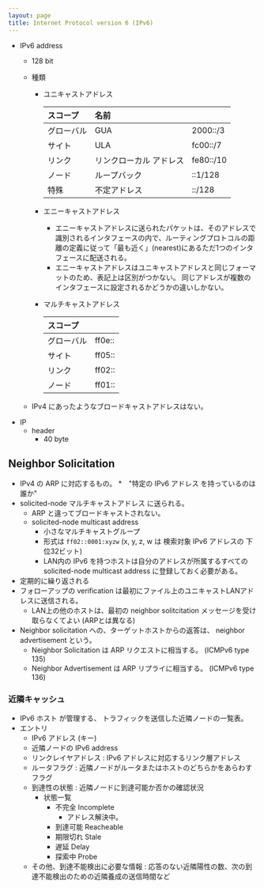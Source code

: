 ```yaml
---
layout: page
title: Internet Protocol version 6 (IPv6)
---
```


* IPv6 address
    * 128 bit
    * 種類
        * ユニキャストアドレス

            | スコープ | 名前 | |
            |:--|:--|:--|
            | グローバル | GUA | 2000::/3 |
            | サイト | ULA | fc00::/7 |
            | リンク | リンクローカル アドレス | fe80::/10 |
            | ノード | ループバック | ::1/128 |
            | 特殊 | 不定アドレス | ::/128 |


        * エニーキャストアドレス 
            * エニーキャストアドレスに送られたパケットは、そのアドレスで識別されるインタフェースの内で、ルーティングプロトコルの距離の定義に従って「最も近く」(nearest)にあるただ1つのインタフェースに配送される。
            * エニーキャストアドレスはユニキャストアドレスと同じフォーマットのため、表記上は区別がつかない。 同じアドレスが複数のインタフェースに設定されるかどうかの違いしかない。
        * マルチキャストアドレス

            | スコープ |  |
            |:--|:--|
            | グローバル | ff0e:: |
            | サイト | ff05:: |
            | リンク | ff02:: |
            | ノード | ff01:: |

    * IPv4 にあったようなブロードキャストアドレスはない。
* IP
    * header
        * 40 byte

## Neighbor Solicitation

* IPv4 の ARP に対応するもの。
    *　"特定の IPv6 アドレス を持っているのは誰か"
* solicited-node マルチキャストアドレス に送られる。
    * ARP と違ってブロードキャストされない。
    * solicited-node multicast address
        * 小さなマルチキャストグループ
        * 形式は `ff02::0001:xyzw` (x, y, z, w は 検索対象 IPv6 アドレスの 下位32ビット)
        * LAN内の IPv6 を持つホストは自分のアドレスが所属するすべての solicited-node multicast address に登録しておく必要がある。
* 定期的に繰り返される
* フォローアップの verification は最初にファイル上のユニキャストLANアドレスに送信される。
    * LAN上の他のホストは、最初の neighbor solitcitation メッセージを受け取らなくてよい (ARPとは異なる)
* Neighbor solicitation への、ターゲットホストからの返答は、 neighbor advertisement という。
    * Neighbor Solicitation は ARP リクエストに相当する。 (ICMPv6 type 135)
    * Neighbor Advertisement は ARP リプライに相当する。 (ICMPv6 type 136)


### 近隣キャッシュ

* IPv6 ホスト が管理する、 トラフィックを送信した近隣ノードの一覧表。
* エントリ
    * IPv6 アドレス (キー)
    * 近隣ノードの IPv6 address
    * リンクレイヤアドレス : IPv6 アドレスに対応するリンク層アドレス
    * ルータフラグ : 近隣ノードがルータまたはホストのどちらかをあらわすフラグ
    * 到達性の状態 : 近隣ノードに到達可能か否かの確認状況
        * 状態一覧
            * 不完全 Incomplete
                * アドレス解決中。
            * 到達可能 Reacheable
            * 期限切れ Stale
            * 遅延 Delay
            * 探索中 Probe
    * その他、到達不能検出に必要な情報 : 応答のない近隣陽性の数、次の到達不能検出のための近隣養成の送信時間など



<!--
ホストは、LANアドレスが変更された可能性があると信じる場合、これらを一方的に送信することもあります。

ノードが別のノードに代わってネイバーアドバタイズメントを送信できるという点で、プロキシARPの類似物は引き続き許可されます。これの最も可能性の高い理由は、プロキシサービスを受信するノードが、ホームLANから一時的に離れた「モバイル」ホストであるためです。プロキシとして送信されるネイバーアドバタイズメントには、実際のターゲットが発言した場合、プロキシアドバタイズメントを無視する必要があることを示すフラグがあります。

ノード（ホストまたはルーター）が近隣要請を通じて近隣のLANアドレスを検出すると、ノードは引き続き近隣の継続的な到達可能性を監視します。

近隣要請には、近隣到達不能検出も含まれます。各ノード（ホストまたはルーター）は、既知のネイバーを引き続き監視します。到達可能性は、進行中のIPv6トラフィック交換または近隣アドバタイズメント応答のいずれかから推測できます。近隣ホストが到達不能になったことをノードが検出した場合、近隣のLANアドレスが単に変更された場合、元のノードはマルチキャスト近隣要請プロセスを再試行できます。ノードは、隣接ルーターが到達不能になったことを検出すると、代替パスを見つけようとします。

最後に、IPv4ICMPリダイレクトメッセージもIPv6で近隣探索プロトコルに移動されました。これらにより、ルーターは、特定の宛先へのトラフィックを処理するために別のルーターが適切に配置されていることをホストに通知できます。
-->

<!--
a host may also send these unsolicited if it believes its LAN address may have changed.

The analogue of Proxy ARP is still permitted, in that a node may send Neighbor Advertisements on behalf of another. The most likely reason for this is that the node receiving proxy services is a “mobile” host temporarily remote from the home LAN. Neighbor Advertisements sent as proxies have a flag to indicate that, if the real target does speak up, the proxy advertisement should be ignored.

Once a node (host or router) has discovered a neighbor’s LAN address through Neighbor Solicitation, it continues to monitor the neighbor’s continued reachability.

Neighbor Solicitation also includes Neighbor Unreachability Detection. Each node (host or router) continues to monitor its known neighbors; reachability can be inferred either from ongoing IPv6 traffic exchanges or from Neighbor Advertisement responses. If a node detects that a neighboring host has become unreachable, the original node may retry the multicast Neighbor Solicitation process, in case the neighbor’s LAN address has simply changed. If a node detects that a neighboring router has become unreachable, it attempts to find an alternative path.

Finally, IPv4 ICMP Redirect messages have also been moved in IPv6 to the Neighbor Discovery protocol. These allow a router to tell a host that another router is better positioned to handle traffic to a given destination.

8.6.4   Security and Neighbor Discovery
In the protocols outlined above, received ND messages are trusted; this can lead to problems with nodes pretending to be things they are not. Here are two examples:

A host can pretend to be a router simply by sending out Router Advertisements; such a host can thus capture traffic from its neighbors, and even send it on – perhaps selectively – to the real router.
A host can pretend to be another host, in the IPv6 analog of ARP spoofing (7.9.2   ARP Security). If host A sends out a Neighbor Solicitation for host B, nothing prevents host C from sending out a Neighbor Advertisement claiming to be B (after previously joining the appropriate multicast group).
These two attacks can have the goal either of eavesdropping or of denial of service; there are also purely denial-of-service attacks. For example, host C can answer host B’s DAD queries (below at 8.7.1   Duplicate Address Detection) by claiming that the IPv6 address in question is indeed in use, preventing B from ever acquiring an IPv6 address. A good summary of these and other attacks can be found in RFC 3756.

These attacks, it is worth noting, can only be launched by nodes on the same LAN; they cannot be launched remotely. While this reduces the risk, though, it does not eliminate it. Sites that allow anyone to connect, such as Internet cafés, run the highest risk, but even in a setting in which all workstations are “locked down”, a node compromised by a virus may be able to disrupt the network.

RFC 4861 suggested that, at sites concerned about these kinds of attacks, hosts might use the IPv6 Authentication Header or the Encapsulated Security Payload Header to supply digital signatures for ND packets (see 22.11   IPsec). If a node is configured to require such checks, then most ND-based attacks can be prevented. Unfortunately, RFC 4861 offered no suggestions beyond static configuration, which scales poorly and also rather completely undermines the goal of autoconfiguration.

A more flexible alternative is Secure Neighbor Discovery, or SEND, specified in RFC 3971. This uses public-key encryption (22.9   Public-Key Encryption) to validate ND messages; for the remainder of this section, some familiarity with the material at 22.9   Public-Key Encryption may be necessary. Each message is digitally signed by the sender, using the sender’s private key; the recipient can validate the message using the sender’s corresponding public key. In principle this makes it impossible for one message sender to pretend to be another sender.

In practice, the problem is that public keys by themselves guarantee (if not compromised) only that the sender of a message is the same entity that previously sent messages using that key. In the second bulleted example above, in which C sends an ND message falsely claiming to be B, straightforward applications of public keys would prevent this if the original host A had previously heard from B, and trusted that sender to be the real B. But in general A would not know which of B or C was the real B. A cannot trust whichever host it heard from first, as it is indeed possible that C started its deception with A’s very first query for B, beating B to the punch.

A common solution to this identity-guarantee problem is to create some form of “public-key infrastructure” such as certificate authorities, as in 22.10.2.1   Certificate Authorities. In this setting, every node is configured to trust messages signed by the certificate authority; that authority is then configured to vouch for the identities of other nodes whenever this is necessary for secure operation. SEND implements its own version of certificate authorities; these are known as trust anchors. These would be configured to guarantee the identities of all routers, and perhaps hosts. The details are somewhat simpler than the mechanism outlined in 22.10.2.1   Certificate Authorities, as the anchors and routers are under common authority. When trust anchors are used, each host needs to be configured with a list of their addresses.

SEND also supports a simpler public-key validation mechanism known as cryptographically generated addresses, or CGAs (RFC 3972). These are IPv6 interface identifiers that are secure hashes (22.6   Secure Hashes) of the host’s public key (and a few other non-secret parameters). CGAs are an alternative to the interface-identifier mechanisms discussed in 8.2.1   Interface identifiers. DNS names in the .onion domain used by TOR also use CGAs.

The use of CGAs makes it impossible for host C to successfully claim to be host B: only B will have the public key that hashes to B’s address and the matching private key. If C attempts to send to A a neighbor advertisement claiming to be B, then C can sign the message with its own private key, but the hash of the corresponding public key will not match the interface-identifier portion of B’s address. Similarly, in the DAD scenario, if C attempts to tell B that B’s newly selected CGA address is already in use, then again C won’t have a key matching that address, and B will ignore the report.

In general, CGI addresses allow recipients of a message to verify that the source address is the “owner” of the associated public key, without any need for a public-key infrastructure (22.9.3   Trust and the Man in the Middle). C can still pretend to be a router, using its own CGA address, because router addresses are not known by the requester beforehand. However, it is easier to protect routers using trust anchors as there are fewer of them.

SEND relies on the fact that finding two inputs hashing to the same 64-bit CGA is infeasible, as in general this would take about 264 tries. An IPv4 analog would be impossible as the address host portion won’t have enough bits to prevent finding hash collisions via brute force. For example, if the host portion of the address has ten bits, it would take C about 210 tries (by tweaking the supplemental hash parameters) until it found a match for B’s CGA.

SEND has seen very little use in the IPv6 world, partly because IPv6 itself has seen such slow adoption, but also because of the perception that the vulnerabilities SEND protects against are difficult to exploit.

RA-guard is a simpler mechanism to achieve ND security, but one that requires considerable support from the LAN layer. Outlined in RFC 6105, it requires that each host connects directly to a switch; that is, there must be no shared-media Ethernet. The switches must also be fairly smart; it must be possible to configure them to know which ports connect to routers rather than hosts, and, in addition, it must be possible to configure them to block Router Advertisements from host ports that are not router ports. This is quite effective at preventing a host from pretending to be a router, and, while it assumes that the switches can do a significant amount of packet inspection, that is in fact a fairly common Ethernet switch feature. If Wi-Fi is involved, it does require that access points (which are a kind of switch) be able to block Router Advertisements; this isn’t quite as commonly available. In determining which switch ports are connected to routers, RFC 6105 suggests that there might be a brief initial learning period, during which all switch ports connecting to a device that claims to be a router are considered, permanently, to be router ports.
-->

<!--
.6.4セキュリティと近隣探索
上で概説したプロトコルでは、受信したNDメッセージは信頼されます。これにより、ノードがそうではないものになりすますという問題が発生する可能性があります。次に2つの例を示します。

ホストは、ルーターアドバタイズメントを送信するだけで、ルーターのふりをすることができます。したがって、このようなホストは、ネイバーからのトラフィックをキャプチャし、実際のルーターに（おそらく選択的に）送信することもできます。
ホストは、ARPスプーフィングのIPv6アナログ（7.9.2 ARPセキュリティ）で、別のホストのふりをすることができます。ホストAがホストBの近隣要請を送信する場合、ホストCがBであると主張する近隣アドバタイズメントを送信することを妨げるものは何もありません（以前に適切なマルチキャストグループに参加した後）。
これらの2つの攻撃には、盗聴またはサービス拒否のいずれかの目的があります。純粋にサービス拒否攻撃もあります。たとえば、ホストCは、問題のIPv6アドレスが実際に使用されていると主張することで、ホストBのDADクエリ（以下の8.7.1重複アドレス検出）に応答でき、BがIPv6アドレスを取得するのを防ぎます。これらの攻撃やその他の攻撃の概要については、RFC3756。

これらの攻撃は、注目に値することですが、同じLAN上のノードによってのみ開始できます。リモートで起動することはできません。これによりリスクは軽減されますが、排除されるわけではありません。インターネットカフェなど、誰でも接続できるサイトが最もリスクが高くなりますが、すべてのワークステーションが「ロックダウン」されている状況でも、ウイルスに感染したノードがネットワークを混乱させる可能性があります。

RFC 4861は、この種の攻撃が懸念されるサイトでは、ホストがIPv6認証ヘッダーまたはカプセル化されたセキュリティペイロードヘッダーを使用して、NDパケットのデジタル署名を提供する可能性があることを示唆しています（ 22.11 IPsecを参照）。ノードがそのようなチェックを要求するように構成されている場合、ほとんどのNDベースの攻撃を防ぐことができます。不幸にも、RFC 4861は、静的構成以外の提案を提供していませんでした。これは、拡張性が低く、自動構成の目標を完全に損なうものです。

より柔軟な代替手段は、で指定されているSecure Neighbor Discovery（SEND）です。RFC3971。これは、公開鍵暗号化（ 22.9公開鍵暗号化）を使用してNDメッセージを検証します。このセクションの残りの部分では、 22.9公開鍵暗号化の資料にある程度精通している必要がある場合があります。各メッセージは、送信者の秘密鍵を使用して、送信者によってデジタル署名されます。受信者は、送信者の対応する公開鍵を使用してメッセージを検証できます。原則として、これにより、あるメッセージ送信者が別の送信者になりすますことは不可能になります。

実際には、問題は、公開鍵自体が（侵害されていない場合でも）メッセージの送信者がその鍵を使用して以前にメッセージを送信したのと同じエンティティであることのみを保証することです。上記の2番目の箇条書きの例では、Cが誤ってBであると主張するNDメッセージを送信しますが、元のホストAが以前にBから連絡を取り、その送信者が本物のBであると信頼している場合、公開鍵を直接適用することでこれを防ぐことができます。一般に、AはBとCのどちらが本物のBであるかを知りません。Aが最初に聞いたホストを信頼することはできません。CがBに対する最初のクエリでBを打ち負かし、欺瞞を開始した可能性があるからです。

このID保証の問題に対する一般的な解決策は、22.10.2.1認証局のように、認証局などの何らかの形式の「公開鍵インフラストラクチャ」を作成することです。この設定では、すべてのノードが認証局によって署名されたメッセージを信頼するように構成されています。次に、その権限は、安全な操作に必要な場合はいつでも、他のノードのIDを保証するように構成されます。SENDは、独自のバージョンの認証局を実装します。これらはトラストアンカーとして知られています。これらは、すべてのルーター、場合によってはホストのIDを保証するように構成されます。詳細は、22.10.2.1認証局で概説されているメカニズムよりもいくらか単純です。、アンカーとルーターは共通の権限の下にあるため。トラストアンカーを使用する場合は、各ホストにアドレスのリストを設定する必要があります。

SENDは、暗号で生成されたアドレス、またはCGA（CGA）と呼ばれるより単純な公開鍵検証メカニズムもサポートします。RFC 3972）。これらは、ホストの公開鍵（およびその他のいくつかの非秘密パラメーター）のセキュアハッシュ（ 22.6セキュアハッシュ）であるIPv6インターフェイス識別子です。CGAは、 8.2.1インターフェイス識別子で説明されているインターフェイス識別子メカニズムの代替手段です。TORが使用する.onionドメインのDNS名もCGAを使用します。

CGAsの使用が正常にそれが不可能ホストCになり、ホストBであると主張する：唯一のBは、公開鍵Bのアドレスにハッシュことがありますと一致する秘密鍵を。CがBであると主張する近隣アドバタイズメントをAに送信しようとすると、Cは独自の秘密鍵を使用してメッセージに署名できますが、対応する公開鍵のハッシュはBのアドレスのインターフェイス識別子部分と一致しません。同様に、DADシナリオでは、CがBに新しく選択されたCGAアドレスがすでに使用されていることを伝えようとすると、Cはそのアドレスに一致するキーを持たず、Bはレポートを無視します。

一般に、CGIアドレスを使用すると、メッセージの受信者は、公開鍵インフラストラクチャ（22.9.3 Trust and the Man in the Middle）を必要とせずに、送信元アドレスが関連する公開鍵の「所有者」であることを確認できます。Cは、独自のCGAアドレスを使用して、ルーターのふりをすることができます。これは、ルーターアドレスがリクエスターによって事前に認識されていないためです。ただし、トラストアンカーの数が少ないため、トラストアンカーを使用してルーターを保護する方が簡単です。

SENDは、同じ64ビットCGAにハッシュする2つの入力を見つけることは実行不可能であるという事実に依存しています。これは、一般に、これには約264回の試行が必要になるためです。アドレスホスト部分にはブルートフォースによるハッシュ衝突の検出を防ぐのに十分なビットがないため、IPv4アナログは不可能です。アドレスのホスト部が10ビットを有する場合、例えば、それは約2 Cを取る10がBのCGAの一致を見つけるまで試みる（補助ハッシュパラメータを微調整することにより）。

SENDは、IPv6自体の採用が非常に遅いこともあり、SENDが保護する脆弱性を悪用するのが難しいという認識もあり、IPv6の世界ではほとんど使用されていません。

RA-guardは、NDセキュリティを実現するためのより単純なメカニズムですが、LAN層からのかなりのサポートが必要です。で概説RFC 6105では、各ホストがスイッチに直接接続する必要があります。つまり、共有メディアイーサネットがあってはなりません。スイッチもかなりスマートでなければなりません。それをルーターではなく、ホストに接続するポートを知るためにそれらを設定することは可能でなければならない、そして、加えて、ホストポートからルータ広告をブロックするように設定することが可能でなければならないではありませんルーターポート。これは、ホストがルーターのふりをするのを防ぐのに非常に効果的であり、スイッチが大量のパケット検査を実行できることを前提としていますが、これは実際にはかなり一般的なイーサネットスイッチ機能です。Wi-Fiが関係している場合、アクセスポイント（一種のスイッチ）がルーターアドバタイズメントをブロックできる必要があります。これは一般的に利用できるほどではありません。どのスイッチポートがルーターに接続されているかを判断する際に、RFC 6105は、ルーターであると主張するデバイスに接続しているすべてのスイッチポートが、永続的にルーターポートであると見なされる短い初期学習期間がある可能性があることを示唆しています。
-->
